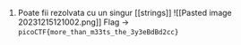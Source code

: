 1. Poate fii rezolvata cu un singur [[strings]] 
![[Pasted image 20231215121002.png]]
Flag -> `picoCTF{more_than_m33ts_the_3y3eBdBd2cc}`
